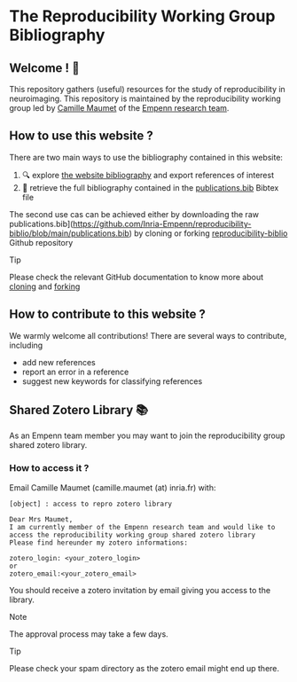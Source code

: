 # The Reproducibility Working Group Bibliography
## Welcome ! :wave:
This repository gathers (useful) resources for the study of reproducibility in neuroimaging. This repository is maintained by the reproducibility working group led by [Camille Maumet](http://camillemaumet.com/) of the [Empenn research team](https://www.inria.fr/fr/empenn).

## How to use this website ?
There are two main ways to use the bibliography contained in this website:
1. :mag: explore [the website bibliography](https://inria-empenn.github.io/reproducibility-biblio/publication/) and export references of interest
2. :scroll: retrieve the full bibliography contained in the [publications.bib](https://github.com/Inria-Empenn/reproducibility-biblio/blob/main/publications.bib) Bibtex file

The second use cas can be achieved either by downloading the raw publications.bib](https://github.com/Inria-Empenn/reproducibility-biblio/blob/main/publications.bib) by cloning or forking  [reproducibility-biblio](https://github.com/Inria-Empenn/reproducibility-biblio) Github repository
> [!TIP]
> Please check the relevant GitHub documentation to know more about [cloning](https://docs.github.com/en/repositories/creating-and-managing-repositories/cloning-a-repository) and [forking](https://docs.github.com/en/pull-requests/collaborating-with-pull-requests/working-with-forks)

## How to contribute to this website ?
We warmly welcome all contributions! There are several ways to contribute, including
+ add new references
+ report an error in a reference
+ suggest new keywords for classifying references

## Shared Zotero Library :books:

As an Empenn team member you may want to join the reproducibility group shared zotero library.

### How to access it ?
Email Camille Maumet (camille.maumet (at) inria.fr) with:
```
[object] : access to repro zotero library

Dear Mrs Maumet,
I am currently member of the Empenn research team and would like to access the reproducibility working group shared zotero library
Please find hereunder my zotero informations:

zotero_login: <your_zotero_login>
or
zotero_email:<your_zotero_email>
```
You should receive a zotero invitation by email giving you access to the library.
> [!NOTE]  
> The approval process may take a few days.

> [!TIP]
> Please check your spam directory as the zotero email might end up there.

